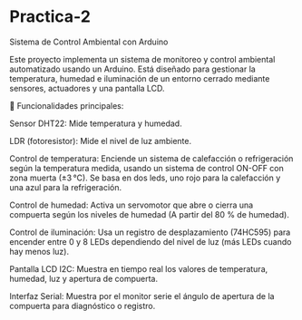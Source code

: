 # Practica-2
Sistema de Control Ambiental con Arduino

Este proyecto implementa un sistema de monitoreo y control ambiental automatizado usando un Arduino. Está diseñado para gestionar la temperatura, humedad e iluminación de un entorno cerrado mediante sensores, actuadores y una pantalla LCD.

🔧 Funcionalidades principales:

Sensor DHT22: Mide temperatura y humedad.

LDR (fotoresistor): Mide el nivel de luz ambiente.

Control de temperatura: Enciende un sistema de calefacción o refrigeración según la temperatura medida, usando un sistema de control ON-OFF con zona muerta (±3 °C). Se basa en dos leds, uno rojo para la calefacción y una azul para la refrigeración.

Control de humedad: Activa un servomotor que abre o cierra una compuerta según los niveles de humedad (A partir del 80 % de humedad).

Control de iluminación: Usa un registro de desplazamiento (74HC595) para encender entre 0 y 8 LEDs dependiendo del nivel de luz (más LEDs cuando hay menos luz).

Pantalla LCD I2C: Muestra en tiempo real los valores de temperatura, humedad, luz y apertura de compuerta.

Interfaz Serial: Muestra por el monitor serie el ángulo de apertura de la compuerta para diagnóstico o registro.
